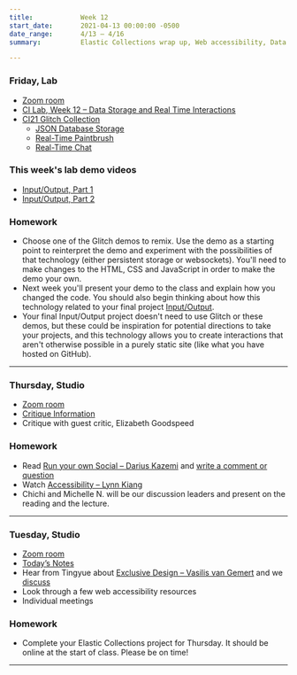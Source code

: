 ```yaml
---
title:            Week 12
start_date:       2021-04-13 00:00:00 -0500
date_range:       4/13 – 4/16
summary:          Elastic Collections wrap up, Web accessibility, Data Storage and Real Time Interactions

---
```


### Friday, Lab
- [Zoom room](https://newschool.zoom.us/j/3928062190)
- [CI Lab, Week 12 – Data Storage and Real Time Interactions](https://paper.dropbox.com/doc/Data-Storage-and-Real-Time-Interactions--BI6u5JK6MapDmQaW4QcKlX_IAg-95nYfE5Li8FlY5jSZtXsd)
- [CI21 Glitch Collection](https://glitch.com/@dylanfisher/ci-21)
  - [JSON Database Storage](https://glitch.com/~ci21-json-database-storage)
  - [Real-Time Paintbrush](https://glitch.com/~ci21-real-time-paintbrush)
  - [Real-Time Chat](https://glitch.com/~ci21-real-time-chat)

### This week's lab demo videos
- [Input/Output, Part 1](https://vimeo.com/537294028)
- [Input/Output, Part 2](https://vimeo.com/537297571)

### Homework
- Choose one of the Glitch demos to remix. Use the demo as a starting point to reinterpret the demo and experiment
  with the possibilities of that technology (either persistent storage or websockets). You'll need to make changes
  to the HTML, CSS and JavaScript in order to make the demo your own.
- Next week you'll present your demo to the class and explain how you changed the code. You should also begin
  thinking about how this technology related to your final project [Input/Output](http://localhost:4000/projects/4-input-output).
- Your final Input/Output project doesn't need to use Glitch or these demos, but these could be inspiration
  for potential directions to take your projects, and this technology allows you to create interactions that
  aren't otherwise possible in a purely static site (like what you have hosted on GitHub).

---

### Thursday, Studio
- [Zoom room](https://newschool.zoom.us/my/nikafisher)
- [Critique Information](https://paper.dropbox.com/doc/Critique-3-Elastic-Collections--BI3739v60y~A6ny1woM7ODhBAQ-MfPOMM917MgXxtGIdxKcp)
- Critique with guest critic, Elizabeth Goodspeed

### Homework
- Read [Run your own Social – Darius Kazemi](https://runyourown.social/) and [write a comment or question](https://paper.dropbox.com/doc/Parsons-Core-Interaction-S21-Reading-Reflections--BIZO5FtSV4I6vxIswSZENFZ7AQ-WRC1vWjkMj6DPWDHQKuTU)
- Watch [Accessibility – Lynn Kiang](https://vimeo.com/showcase/8025633/video/533670290)
- Chichi and Michelle N. will be our discussion leaders and present on the reading and the lecture.


---

### Tuesday, Studio
- [Zoom room](https://newschool.zoom.us/my/nikafisher)
- [Today&rsquo;s Notes](https://paper.dropbox.com/doc/Parsons-Week-12a-Elastic-Collections-Continue--BIu~jQemVZTRDpwFEdp5Y~ZJAQ-T6E8pUxRSdDVxXqgbX9m1)
- Hear from Tingyue about [Exclusive Design – Vasilis van Gemert](https://exclusive-design.vasilis.nl/) and we [discuss](https://paper.dropbox.com/doc/Parsons-Core-Interaction-S21-Reading-Reflections--BIZO5FtSV4I6vxIswSZENFZ7AQ-WRC1vWjkMj6DPWDHQKuTU)
- Look through a few web accessibility resources
- Individual meetings

### Homework
- Complete your Elastic Collections project for Thursday. It should be online at the start of class. Please be on time!

---
